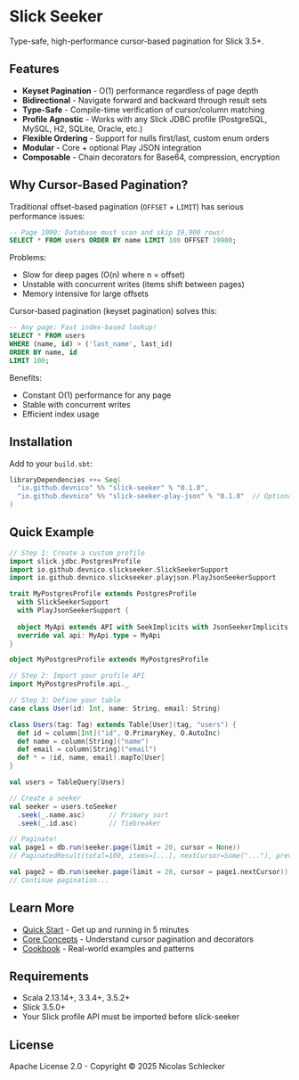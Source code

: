 # Slick Seeker

Type-safe, high-performance cursor-based pagination for Slick 3.5+.

## Features

- **Keyset Pagination** - O(1) performance regardless of page depth
- **Bidirectional** - Navigate forward and backward through result sets
- **Type-Safe** - Compile-time verification of cursor/column matching
- **Profile Agnostic** - Works with any Slick JDBC profile (PostgreSQL, MySQL, H2, SQLite, Oracle, etc.)
- **Flexible Ordering** - Support for nulls first/last, custom enum orders
- **Modular** - Core + optional Play JSON integration
- **Composable** - Chain decorators for Base64, compression, encryption

## Why Cursor-Based Pagination?

Traditional offset-based pagination (`OFFSET` + `LIMIT`) has serious performance issues:

```sql
-- Page 1000: Database must scan and skip 19,900 rows!
SELECT * FROM users ORDER BY name LIMIT 100 OFFSET 19900;
```

Problems:
- Slow for deep pages (O(n) where n = offset)
- Unstable with concurrent writes (items shift between pages)
- Memory intensive for large offsets

Cursor-based pagination (keyset pagination) solves this:

```sql
-- Any page: Fast index-based lookup!
SELECT * FROM users 
WHERE (name, id) > ('last_name', last_id)
ORDER BY name, id 
LIMIT 100;
```

Benefits:
- Constant O(1) performance for any page
- Stable with concurrent writes
- Efficient index usage

## Installation

Add to your `build.sbt`:

```scala
libraryDependencies ++= Seq(
  "io.github.devnico" %% "slick-seeker" % "0.1.0",
  "io.github.devnico" %% "slick-seeker-play-json" % "0.1.0"  // Optional, but you need some kind of cursor encoder
)
```

## Quick Example

```scala
// Step 1: Create a custom profile
import slick.jdbc.PostgresProfile
import io.github.devnico.slickseeker.SlickSeekerSupport
import io.github.devnico.slickseeker.playjson.PlayJsonSeekerSupport

trait MyPostgresProfile extends PostgresProfile 
  with SlickSeekerSupport 
  with PlayJsonSeekerSupport {
  
  object MyApi extends API with SeekImplicits with JsonSeekerImplicits
  override val api: MyApi.type = MyApi
}

object MyPostgresProfile extends MyPostgresProfile

// Step 2: Import your profile API
import MyPostgresProfile.api._

// Step 3: Define your table
case class User(id: Int, name: String, email: String)

class Users(tag: Tag) extends Table[User](tag, "users") {
  def id = column[Int]("id", O.PrimaryKey, O.AutoInc)
  def name = column[String]("name")
  def email = column[String]("email")
  def * = (id, name, email).mapTo[User]
}

val users = TableQuery[Users]

// Create a seeker
val seeker = users.toSeeker
  .seek(_.name.asc)      // Primary sort
  .seek(_.id.asc)        // Tiebreaker

// Paginate!
val page1 = db.run(seeker.page(limit = 20, cursor = None))
// PaginatedResult(total=100, items=[...], nextCursor=Some("..."), prevCursor=None)

val page2 = db.run(seeker.page(limit = 20, cursor = page1.nextCursor))
// Continue pagination...
```


## Learn More

- [Quick Start](quickstart.md) - Get up and running in 5 minutes
- [Core Concepts](concepts.md) - Understand cursor pagination and decorators
- [Cookbook](cookbook.md) - Real-world examples and patterns

## Requirements

- Scala 2.13.14+, 3.3.4+, 3.5.2+
- Slick 3.5.0+
- Your Slick profile API must be imported before slick-seeker

## License

Apache License 2.0 - Copyright © 2025 Nicolas Schlecker
